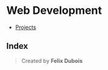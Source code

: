 # Web Development

- [Projects](https://felix-db1.github.io/project-index/)

## Index

> Created by **Felix Dubois**
